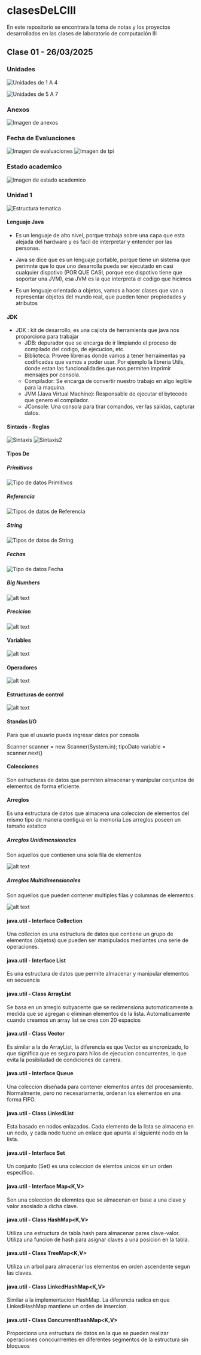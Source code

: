 # clasesDeLCIII

En este repositorio se encontrara la toma de notas y los proyectos desarrollados en las clases de laboratorio de computación III

## Clase 01 - 26/03/2025

### Unidades

![Unidades de 1 A 4](./img/imagen9.png)

![Unidades de 5 A 7](./img/imagen10.png)

### Anexos

![Imagen de anexos](./img/imagen1.png)

### Fecha de Evaluaciones

![Imagen de evaluaciones](./img/imagen2.png)
![Imagen de tpi](./img/imagen3.png)

### Estado academico

![Imagen de estado academico](./img/imagen4.png)

### Unidad 1

![Estructura tematica](./img/imagen5.png)

#### Lenguaje Java

- Es un lenguaje de alto nivel, porque trabaja sobre una capa que esta alejada del hardware y es facil de interpretar y entender por las personas.

- Java se dice que es un lenguaje portable, porque tiene un sistema que perimnte que lo que uno desarrolla pueda ser ejecutado en casi cualquier dispotivo (POR QUE CASI, porque ese dispotivo tiene que soportar una JVM), esa JVM es la que interpreta el codigo que hicimos

- Es un lenguaje orientado a objetos, vamos a hacer clases que van a representar objetos del mundo real, que pueden tener propiedades y atributos

#### JDK

- JDK : kit de desarrollo, es una cajiota de herramienta que java nos proporciona para trabajar
  - JDB: depurador que se encarga de ir limpiando el proceso de compilado del codigo, de ejecucion, etc.
  - Biblioteca: Provee librerias donde vamos a tener herraimentas ya codificadas que vamos a poder usar. Por ejemplo la libreria Utils, donde estan las funcionalidades que nos permiten imprimir mensajes por consola.
  - Compilador: Se encarga de convertir nuestro trabajo en algo legible para la maquina.
  - JVM (Java Virtual Machine): Responsable de ejecutar el bytecode que genero el compilador.
  - JConsole: Una consola para tirar comandos, ver las salidas, capturar datos.

#### Sintaxis - Reglas

![Sintaxis](./img/imagen6.png)
![Sintaxis2](./img/imagen7.png)

#### Tipos De

##### Primitivos

![Tipo de datos Primitivos](./img/imagen11.png)

##### Referencia

![Tipos de datos de Referencia](./img/imagen12.png)

##### String

![Tipos de datos de String](./img/imagen13.png)

##### Fechas

![Tipo de datos Fecha](./img/imagen8.png)

##### Big Numbers

![alt text](./img/imagen14.png)

##### Precicion

![alt text](./img/imagen15.png)

#### Variables

![alt text](./img/imagen16.png)

#### Operadores

![alt text](./img/imagen17.png)

#### Estructuras de control

![alt text](./img/imagen18.png)

#### Standas I/O

Para que el usuario pueda ingresar datos por consola

Scanner scanner = new Scanner(System.in);
tipoDato variable = scanner.next()

#### Colecciones

Son estructuras de datos que permiten almacenar y manipular conjuntos de elementos de forma eficiente.

#### Arreglos

Es una estructura de datos que almacena una coleccion de elementos del mismo tipo de manera contigua en la memoria
Los arreglos poseen un tamaño estatico

##### Arreglos Unidimensionales

Son aquellos que contienen una sola fila de elementos

![alt text](./img/imagen19.png)

##### Arreglos Multidimensionales

Son aquellos que pueden contener multiples filas y columnas de elementos.

![alt text](./img/imagen20.png)

#### java.util - Interface Collection<E>

Una collecion es una estructura de datos que contiene un grupo de elementos (objetos) que pueden ser manipulados mediantes una serie de operaciones.

#### java.util - Interface List<E>

Es una estructura de datos que permite almacenar y manipular elementos en secuencia

#### java.util - Class ArrayList<E>

Se basa en un arreglo subyacente que se redimensiona automaticamente a medida que se agregan o eliminan elementos de la lista.
Automaticamente cuando creamos un array list se crea con 20 espacios

#### java.util - Class Vector<E>

Es similar a la de ArrayList, la diferencia es que Vector es sincronizado, lo que significa que es seguro para hilos de ejecucion concurrentes, lo que evita la posibiladad de condiciones de carrera.

#### java.util - Interface Queue<E>

Una coleccion diseñada para contener elementos antes del procesamiento. Normalmente, pero no necesariamente, ordenan los elementos en una forma FIFO.

#### java.util - Class LinkedList<E>

Esta basado en nodos enlazados. Cada elemento de la lista se almacena en un nodo, y cada nodo tuene un enlace que apunta al siguiente nodo en la lista.

#### java.util - Interface Set<E>

Un conjunto (Set) es una coleccion de elemtos unicos sin un orden especifico.

#### java.util - Interface Map<K,V>

Son una coleccion de elemntos que se almacenan en base a una clave y valor asosiado a dicha clave.

#### java.util - Class HashMap<K,V>

Utiliza una estructura de tabla hash para almacenar pares clave-valor.
Utiliza una funcion de hash para asignar claves a una posicion en la tabla.

#### java.util - Class TreeMap<K,V>

Utiliza un arbol para almacenar los elementos en orden ascendente segun las claves.

#### java.util - Class LinkedHashMap<K,V>

Similar a la implementacion HashMap. La diferencia radica en que LinkedHashMap mantiene un orden de insercion.

#### java.util - Class ConcurrentHashMap<K,V>

Proporciona una estructura de datos en la que se pueden realizar operaciones conccurrrentes en diferentes segmentos de la estructura sin bloqueos
